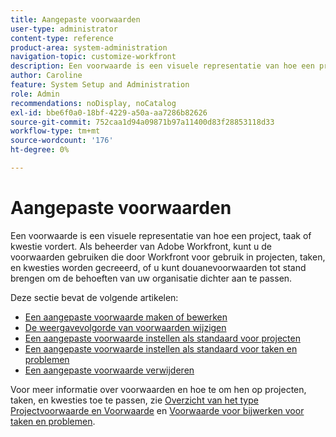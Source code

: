 ```yaml
---
title: Aangepaste voorwaarden
user-type: administrator
content-type: reference
product-area: system-administration
navigation-topic: customize-workfront
description: Een voorwaarde is een visuele representatie van hoe een project, taak of kwestie vordert. Als beheerder van Adobe Workfront, kunt u de voorwaarden gebruiken die door Workfront voor gebruik in projecten, taken, en kwesties worden gecreeerd, of u kunt douanevoorwaarden tot stand brengen om de behoeften van uw organisatie dichter aan te passen.
author: Caroline
feature: System Setup and Administration
role: Admin
recommendations: noDisplay, noCatalog
exl-id: bbe6f0a0-18bf-4229-a50a-aa7286b82626
source-git-commit: 752caa1d94a09871b97a11400d83f28853118d33
workflow-type: tm+mt
source-wordcount: '176'
ht-degree: 0%

---
```


# Aangepaste voorwaarden

Een voorwaarde is een visuele representatie van hoe een project, taak of kwestie vordert. Als beheerder van Adobe Workfront, kunt u de voorwaarden gebruiken die door Workfront voor gebruik in projecten, taken, en kwesties worden gecreeerd, of u kunt douanevoorwaarden tot stand brengen om de behoeften van uw organisatie dichter aan te passen.

Deze sectie bevat de volgende artikelen:

* [Een aangepaste voorwaarde maken of bewerken](../../../administration-and-setup/customize-workfront/create-manage-custom-conditions/create-edit-custom-conditions.md)
* [De weergavevolgorde van voorwaarden wijzigen](../../../administration-and-setup/customize-workfront/create-manage-custom-conditions/change-display-order-of-conditions.md)
* [Een aangepaste voorwaarde instellen als standaard voor projecten](../../../administration-and-setup/customize-workfront/create-manage-custom-conditions/set-custom-condition-default-projects.md)
* [Een aangepaste voorwaarde instellen als standaard voor taken en problemen](../../../administration-and-setup/customize-workfront/create-manage-custom-conditions/set-custom-condition-default-tasks-issues.md)
* [Een aangepaste voorwaarde verwijderen](../../../administration-and-setup/customize-workfront/create-manage-custom-conditions/delete-custom-conditions.md)

Voor meer informatie over voorwaarden en hoe te om hen op projecten, taken, en kwesties toe te passen, zie [Overzicht van het type Projectvoorwaarde en Voorwaarde](../../../manage-work/projects/manage-projects/project-condition-and-condition-type.md) en [Voorwaarde voor bijwerken voor taken en problemen](../../../manage-work/projects/updating-work-in-a-project/update-condition-for-tasks-and-issues.md).
